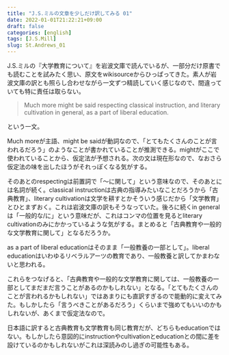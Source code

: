 ```yaml
---
title: "J.S.ミルの文章を少しだけ訳してみる 01"
date: 2022-01-01T21:22:21+09:00
draft: false
categories: [english]
tags: [J.S.Mill]
slug: St.Andrews_01
---
```


J.S.ミルの『大学教育について』を岩波文庫で読んでいるが、一部分だけ原書でも読むことを試みたく思い、原文をwikisourceからひっぱってきた。素人が岩波文庫の訳とも照らし合わせながら一文ずつ精読していく感じなので、間違っていても特に責任は取らない。

> Much more might be said respecting classical instruction, and literary cultivation in general, as a part of liberal education.

という一文。

Much moreが主語、might be saidが動詞なので、「とてもたくさんのことが言われるだろう」のようなことが書かれていることが推測できる。mightがここで使われていることから、仮定法が予想される。次の文は現在形なので、なおさら仮定法の味を出したほうがそれっぽくなる気がする。

そのあとのrespectingは前置詞で「～に関して」という意味なので、そのあとには名詞が続く。classical instructionは古典の指導みたいなことだろうから「古典教育」、literary cultivationは文学を耕すとかそういう感じだから「文学教育」とひとまずおく。これは岩波文庫の訳もそうなっていた。後ろに続くin generalは「一般的な/に」という意味だが、これはコンマの位置を見るとliterary cultivationのみにかかっているような気がする。まとめると「古典教育や一般的な文学教育に関して」となるだろうか。

as a part of liberal educationはそのまま「一般教養の一部として」。liberal educationはいわゆるリベラルアーツの教育であり、一般教養と訳してかまわないと思われる。

これらをつなげると、「古典教育や一般的な文学教育に関しては、一般教養の一部としてまだまだ言うことがあるのかもしれない」となる。「とてもたくさんのことが言われるかもしれない」ではあまりにも直訳すぎるので能動的に変えてみた。もしかしたら「言うべきことがあるだろう」くらいまで強めてもいいのかもしれないが、あくまで仮定法なので。

日本語に訳すると古典教育も文学教育も同じ教育だが、どちらもeducationではない。もしかしたら意図的にinstructionやcultivationとeducationとの間に差を設けているのかもしれないがこれは深読みのし過ぎの可能性もある。